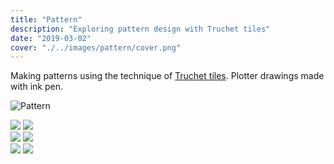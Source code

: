 ```yaml
---
title: "Pattern"
description: "Exploring pattern design with Truchet tiles"
date: "2019-03-02"
cover: "./../images/pattern/cover.png"
---
```


<div class="text">
Making patterns using the technique of <a href="https://en.wikipedia.org/wiki/Truchet_tiles" target="_blank">Truchet tiles</a>. Plotter drawings made with ink pen.
</div>

![Pattern](./../images/pattern/IMG_0532-2.jpg)

<div class="row two">
  <img src="./../images/pattern/00.jpg" />
  <img src="./../images/pattern/01.jpg" />
</div>

<div class="row two">
  <img src="./../images/pattern/02.jpg" />
  <img src="./../images/pattern/03.jpg" />
</div>

<div class="row two">
  <img src="./../images/pattern/04.jpg" />
  <img src="./../images/pattern/05.jpg" />
</div>
